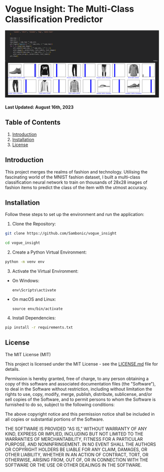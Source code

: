 # Vogue Insight: The Multi-Class Classification Predictor
![Loading dataset](images/vi_1.png)

#### Last Updated: August 16th, 2023

## Table of Contents

1. [Introduction](#introduction)
2. [Installation](#installation)
3. [License](#license)


<a name="introduction"></a>
## Introduction
This project merges the realms of fashion and technology. Utilising the fascinating world of the MNIST fashion dataset, I built a multi-class classification neural network to train on thousands of 28x28 images of fashion items to predict the class of the item with the utmost accuracy.

<a name="installation"></a>
## Installation

Follow these steps to set up the environment and run the application:

1. Clone the Repository:
   
```bash
git clone https://github.com/Sambonic/vogue_insight
```

```bash
cd vogue_insight
```

2. Create a Python Virtual Environment:
```bash
python -m venv env
```

3. Activate the Virtual Environment:
- On Windows:
  ```
  env\Scripts\activate
  ```

- On macOS and Linux:
  ```
  source env/bin/activate
  ```

4. Install Dependencies:

```bash
pip install -r requirements.txt
```

<a name="license"></a>
## License

The MIT License (MIT)

This project is licensed under the MIT License - see the [LICENSE.md](LICENSE) file for details.

Permission is hereby granted, free of charge, to any person obtaining a copy of this software and associated documentation files (the "Software"), to deal in the Software without restriction, including without limitation the rights to use, copy, modify, merge, publish, distribute, sublicense, and/or sell copies of the Software, and to permit persons to whom the Software is furnished to do so, subject to the following conditions:

The above copyright notice and this permission notice shall be included in all copies or substantial portions of the Software.

THE SOFTWARE IS PROVIDED "AS IS," WITHOUT WARRANTY OF ANY KIND, EXPRESS OR IMPLIED, INCLUDING BUT NOT LIMITED TO THE WARRANTIES OF MERCHANTABILITY, FITNESS FOR A PARTICULAR PURPOSE, AND NONINFRINGEMENT. IN NO EVENT SHALL THE AUTHORS OR COPYRIGHT HOLDERS BE LIABLE FOR ANY CLAIM, DAMAGES, OR OTHER LIABILITY, WHETHER IN AN ACTION OF CONTRACT, TORT, OR OTHERWISE, ARISING FROM, OUT OF, OR IN CONNECTION WITH THE SOFTWARE OR THE USE OR OTHER DEALINGS IN THE SOFTWARE.

